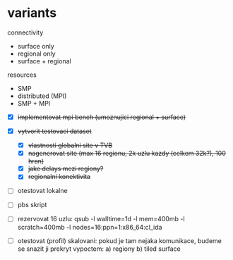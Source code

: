 # variants

connectivity
* surface only
* regional only
* surface + regional

resources
* SMP
* distributed (MPI)
* SMP + MPI

* [x] ~~implementovat mpi bench (umoznujici regional + surface)~~
* [x] ~~vytvorit testovaci dataset~~
  * [x] ~~vlastnosti globalni site v TVB~~
  * [x] ~~nagenerovat site (max 16 regionu, 2k uzlu kazdy (celkem 32k?), 100 hran)~~
  * [x] ~~jake delays mezi regiony?~~
  * [x] ~~regionalni konektivita~~
* [ ] otestovat lokalne
* [ ] pbs skript
* [ ] rezervovat 16 uzlu: qsub -l walltime=1d -l mem=400mb -l scratch=400mb -l nodes=16:ppn=1:x86_64:cl_ida
* [ ] otestovat (profil) skalovani: pokud je tam nejaka komunikace, budeme se snazit ji prekryt vypoctem: a) regiony b) tiled surface

